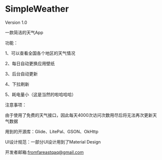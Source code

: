 # SimpleWeather
Version 1.0

一款简洁的天气App

功能：

1、可以查看全国各个地区的天气情况

2、每日自动更换应用壁纸

3、后台自动更新

4、下拉刷新

5、耗电量小（这是当然的啦哈哈哈）

注意事项：

由于使用了免费的天气接口，因此每天4000次访问次数用尽后将无法再次更新天气数据

用到的开源库：Glide、LitePal、GSON、OkHttp

UI设计规范：一部分UI设计用到了Material Design

开发者邮箱:fromfareastqaq@gmail.com

